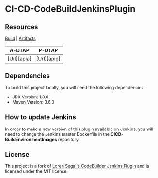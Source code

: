 # CI-CD-CodeBuildJenkinsPlugin

## Resources

[Build][buildlink] | [Artifacts][artifactslink]

| A-DTAP      | P-DTAP      |
| ----------- | ----------- |
| [Url][apia] | [Url][apip] |

[buildlink]: https://jenkins.albelli.com/job/CICD/job/CI-CD-CodeBuildJenkinsPlugin/
[artifactslink]: https://artifactory.albelli.com/ui/repos/tree/General/generic-dev-local%2FCodeBuildJenkinsPlugin

## Dependencies

To build this project locally, you will need the following dependencies:

- JDK Version: 1.8.0
- Maven Version: 3.6.3

## How to update Jenkins

In order to make a new version of this plugin available on Jenkins, you will need to change the Jenkins master Dockerfile in the **CICD-BuildEnvironmentImages** repository.

## License

This project is a fork of [Loren Segal's CodeBuilder Jenkins Plugin](https://github.com/lsegal/jenkins-codebuilder-plugin) and is
licensed under the MIT license.
